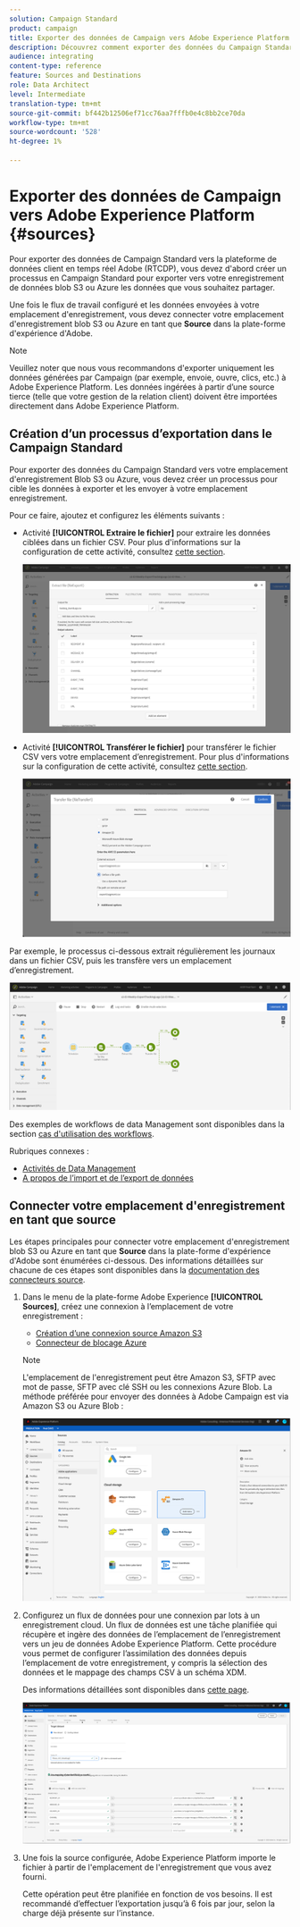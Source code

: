```yaml
---
solution: Campaign Standard
product: campaign
title: Exporter des données de Campaign vers Adobe Experience Platform
description: Découvrez comment exporter des données du Campaign Standard vers Adobe Experience Platform.
audience: integrating
content-type: reference
feature: Sources and Destinations
role: Data Architect
level: Intermediate
translation-type: tm+mt
source-git-commit: bf442b12506ef71cc76aa7fffb0e4c8bb2ce70da
workflow-type: tm+mt
source-wordcount: '528'
ht-degree: 1%

---
```



# Exporter des données de Campaign vers Adobe Experience Platform {#sources}

Pour exporter des données de Campaign Standard vers la plateforme de données client en temps réel Adobe (RTCDP), vous devez d&#39;abord créer un processus en Campaign Standard pour exporter vers votre enregistrement de données blob S3 ou Azure les données que vous souhaitez partager.

Une fois le flux de travail configuré et les données envoyées à votre emplacement d&#39;enregistrement, vous devez connecter votre emplacement d&#39;enregistrement blob S3 ou Azure en tant que **Source** dans la plate-forme d&#39;expérience d&#39;Adobe.

>[!NOTE]

Veuillez noter que nous vous recommandons d&#39;exporter uniquement les données générées par Campaign (par exemple, envoie, ouvre, clics, etc.) à Adobe Experience Platform. Les données ingérées à partir d’une source tierce (telle que votre gestion de la relation client) doivent être importées directement dans Adobe Experience Platform.

## Création d’un processus d’exportation dans le Campaign Standard

Pour exporter des données du Campaign Standard vers votre emplacement d&#39;enregistrement Blob S3 ou Azure, vous devez créer un processus pour cible les données à exporter et les envoyer à votre emplacement enregistrement.

Pour ce faire, ajoutez et configurez les éléments suivants :

* Activité **[!UICONTROL Extraire le fichier]** pour extraire les données ciblées dans un fichier CSV. Pour plus d&#39;informations sur la configuration de cette activité, consultez [cette section](../../automating/using/extract-file.md).

   ![](assets/rtcdp-extract-file.png)

* Activité **[!UICONTROL Transférer le fichier]** pour transférer le fichier CSV vers votre emplacement d’enregistrement. Pour plus d&#39;informations sur la configuration de cette activité, consultez [cette section](../../automating/using/transfer-file.md).

   ![](assets/rtcdp-transfer-file.png)

Par exemple, le processus ci-dessous extrait régulièrement les journaux dans un fichier CSV, puis les transfère vers un emplacement d’enregistrement.

![](assets/aep-export.png)

Des exemples de workflows de data Management sont disponibles dans la section [cas d&#39;utilisation des workflows](../../automating/using/about-workflow-use-cases.md#management).

Rubriques connexes :

* [Activités de Data Management](../../automating/using/about-data-management-activities.md)
* [A propos de l’import et de l’export de données](../../automating/using/about-data-import-and-export.md)


## Connecter votre emplacement d&#39;enregistrement en tant que source

Les étapes principales pour connecter votre emplacement d&#39;enregistrement blob S3 ou Azure en tant que **Source** dans la plate-forme d&#39;expérience d&#39;Adobe sont énumérées ci-dessous. Des informations détaillées sur chacune de ces étapes sont disponibles dans la [documentation des connecteurs source](https://experienceleague.adobe.com/docs/experience-platform/sources/home.html).

1. Dans le menu de la plate-forme Adobe Experience **[!UICONTROL Sources]**, créez une connexion à l’emplacement de votre enregistrement :

   * [Création d’une connexion source Amazon S3](https://experienceleague.adobe.com/docs/experience-platform/sources/ui-tutorials/create/cloud-storage/s3.html)
   * [Connecteur de blocage Azure](https://experienceleague.adobe.com/docs/experience-platform/sources/connectors/cloud-storage/blob.html)

   >[!NOTE]
   >
   >L&#39;emplacement de l&#39;enregistrement peut être Amazon S3, SFTP avec mot de passe, SFTP avec clé SSH ou les connexions Azure Blob. La méthode préférée pour envoyer des données à Adobe Campaign est via Amazon S3 ou Azure Blob :

   ![](assets/rtcdp-connector.png)

1. Configurez un flux de données pour une connexion par lots à un enregistrement cloud. Un flux de données est une tâche planifiée qui récupère et ingère des données de l’emplacement de l’enregistrement vers un jeu de données Adobe Experience Platform. Cette procédure vous permet de configurer l’assimilation des données depuis l’emplacement de votre enregistrement, y compris la sélection des données et le mappage des champs CSV à un schéma XDM.

   Des informations détaillées sont disponibles dans [cette page](https://experienceleague.adobe.com/docs/experience-platform/sources/ui-tutorials/dataflow/cloud-storage.html).

   ![](assets/rtcdp-map-xdm.png)

1. Une fois la source configurée, Adobe Experience Platform importe le fichier à partir de l&#39;emplacement de l&#39;enregistrement que vous avez fourni.

   Cette opération peut être planifiée en fonction de vos besoins. Il est recommandé d’effectuer l’exportation jusqu’à 6 fois par jour, selon la charge déjà présente sur l’instance.
